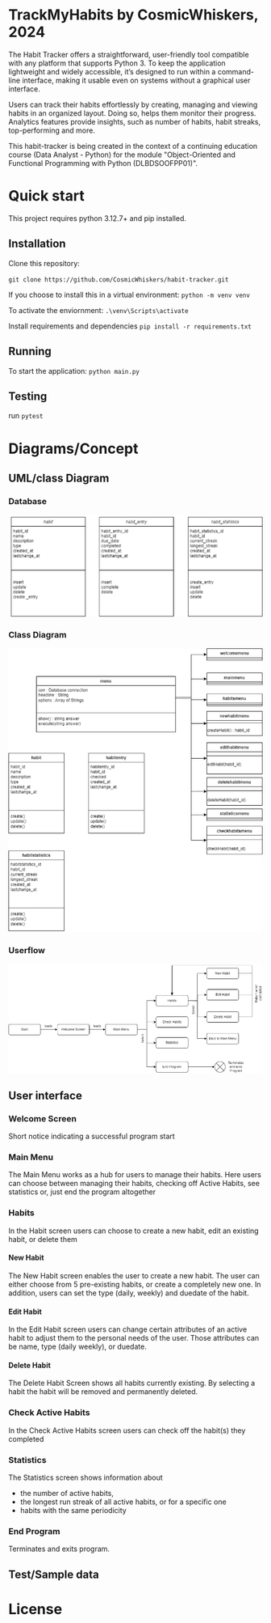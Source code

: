# TrackMyHabits by CosmicWhiskers, 2024
 The Habit Tracker offers a straightforward, user-friendly tool compatible with any platform that supports Python 3. To keep the application lightweight and widely accessible, it’s designed to run within a command-line interface, making it usable even on systems without a graphical user interface.

Users can track their habits effortlessly by creating, managing and viewing habits in an organized layout. Doing so, helps them monitor their progress. Analytics features provide insights, such as number of habits, habit streaks, top-performing and more.

This habit-tracker is being created in the context of a continuing education course (Data Analyst - Python) for the module "Object-Oriented and Functional Programming with Python (DLBDSOOFPP01)".

# Quick start
This project requires python 3.12.7+ and pip installed.

## Installation
Clone this repository:

`git clone https://github.com/CosmicWhiskers/habit-tracker.git`

If you choose to install this in a virtual environment: 
`python -m venv venv`

To activate the enviornment:
`.\venv\Scripts\activate`

Install requirements and dependencies
`pip install -r requirements.txt`

## Running
To start the application:
`python main.py`

## Testing
run `pytest`

# Diagrams/Concept

## UML/class Diagram

### Database
![Alt text](diagrams/classes.png?raw=true "Database")

### Class Diagram
![Alt text](diagrams/classdiagram.png?raw=true "Class Diagram")

### Userflow 
![Alt text](diagrams/userflow.png?raw=true "Userflow Diagram")


## User interface
### Welcome Screen
Short notice indicating a successful program start
### Main Menu
The Main Menu works as a hub for users to manage their habits. Here users can choose between managing their habits, checking off Active Habits, see statistics or, 
just end the program altogether
### Habits
In the Habit screen users can choose to create a new habit, edit an existing habit, or delete them
#### New Habit
The New Habit screen enables the user to create a new habit. The user can either choose from 5 pre-existing habits, or create a completely new one. 
In addition, users can set the type (daily, weekly) and duedate of the habit.
#### Edit Habit
In the Edit Habit screen users can change certain attributes of an active habit to adjust them to the personal needs of the user.
Those attributes can be name, type (daily weekly), or duedate.
#### Delete Habit
The Delete Habit Screen shows all habits currently existing. By selecting a habit the habit will be removed and permanently deleted. 
### Check Active Habits 
In the Check Active Habits screen users can check off the habit(s) they completed
### Statistics
The Statistics screen shows information about 
+ the number of active habits, 
+ the longest run streak of all active habits, or for a specific one 
+ habits with the same periodicity
### End Program
Terminates and exits program.

## Test/Sample data


# License